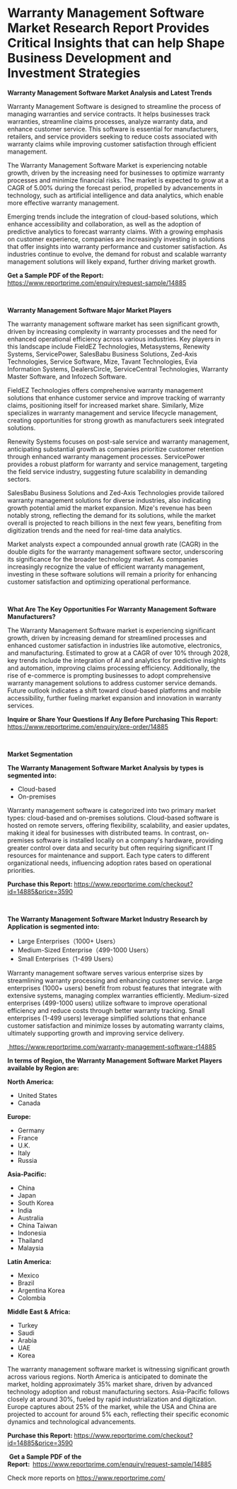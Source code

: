 <p><h1>Warranty Management Software Market Research Report Provides Critical Insights that can help Shape Business Development and Investment Strategies</h1></p><p><strong>Warranty Management Software Market Analysis and Latest Trends</strong></p>
<p><p>Warranty Management Software is designed to streamline the process of managing warranties and service contracts. It helps businesses track warranties, streamline claims processes, analyze warranty data, and enhance customer service. This software is essential for manufacturers, retailers, and service providers seeking to reduce costs associated with warranty claims while improving customer satisfaction through efficient management.</p><p>The Warranty Management Software Market is experiencing notable growth, driven by the increasing need for businesses to optimize warranty processes and minimize financial risks. The market is expected to grow at a CAGR of 5.00% during the forecast period, propelled by advancements in technology, such as artificial intelligence and data analytics, which enable more effective warranty management. </p><p>Emerging trends include the integration of cloud-based solutions, which enhance accessibility and collaboration, as well as the adoption of predictive analytics to forecast warranty claims. With a growing emphasis on customer experience, companies are increasingly investing in solutions that offer insights into warranty performance and customer satisfaction. As industries continue to evolve, the demand for robust and scalable warranty management solutions will likely expand, further driving market growth.</p></p>
<p><strong>Get a Sample PDF of the Report:&nbsp;</strong> <a href="https://www.reportprime.com/enquiry/request-sample/14885?utm_campaign=2630&utm_medium=2&utm_source=Github&utm_content=ia&utm_term=20032025&utm_id=warranty-management-software">https://www.reportprime.com/enquiry/request-sample/14885</a></p>
<p>&nbsp;</p>
<p><strong>Warranty Management Software Major Market Players</strong></p>
<p><p>The warranty management software market has seen significant growth, driven by increasing complexity in warranty processes and the need for enhanced operational efficiency across various industries. Key players in this landscape include FieldEZ Technologies, Metasystems, Renewity Systems, ServicePower, SalesBabu Business Solutions, Zed-Axis Technologies, Service Software, Mize, Tavant Technologies, Evia Information Systems, DealersCircle, ServiceCentral Technologies, Warranty Master Software, and Infozech Software.</p><p>FieldEZ Technologies offers comprehensive warranty management solutions that enhance customer service and improve tracking of warranty claims, positioning itself for increased market share. Similarly, Mize specializes in warranty management and service lifecycle management, creating opportunities for strong growth as manufacturers seek integrated solutions.</p><p>Renewity Systems focuses on post-sale service and warranty management, anticipating substantial growth as companies prioritize customer retention through enhanced warranty management processes. ServicePower provides a robust platform for warranty and service management, targeting the field service industry, suggesting future scalability in demanding sectors.</p><p>SalesBabu Business Solutions and Zed-Axis Technologies provide tailored warranty management solutions for diverse industries, also indicating growth potential amid the market expansion. Mize's revenue has been notably strong, reflecting the demand for its solutions, while the market overall is projected to reach billions in the next few years, benefiting from digitization trends and the need for real-time data analytics.</p><p>Market analysts expect a compounded annual growth rate (CAGR) in the double digits for the warranty management software sector, underscoring its significance for the broader technology market. As companies increasingly recognize the value of efficient warranty management, investing in these software solutions will remain a priority for enhancing customer satisfaction and optimizing operational performance.</p></p>
<p>&nbsp;</p>
<p><strong>What Are The Key Opportunities For Warranty Management Software Manufacturers?</strong></p>
<p><p>The Warranty Management Software market is experiencing significant growth, driven by increasing demand for streamlined processes and enhanced customer satisfaction in industries like automotive, electronics, and manufacturing. Estimated to grow at a CAGR of over 10% through 2028, key trends include the integration of AI and analytics for predictive insights and automation, improving claims processing efficiency. Additionally, the rise of e-commerce is prompting businesses to adopt comprehensive warranty management solutions to address customer service demands. Future outlook indicates a shift toward cloud-based platforms and mobile accessibility, further fueling market expansion and innovation in warranty services.</p></p>
<p><strong>Inquire or Share Your Questions If Any Before Purchasing This Report:</strong> <a href="https://www.reportprime.com/enquiry/pre-order/14885?utm_campaign=2630&utm_medium=2&utm_source=Github&utm_content=ia&utm_term=20032025&utm_id=warranty-management-software">https://www.reportprime.com/enquiry/pre-order/14885</a></p>
<p>&nbsp;</p>
<p><strong>Market Segmentation</strong></p>
<p><strong>The Warranty Management Software Market Analysis by types is segmented into:</strong></p>
<p><ul><li>Cloud-based</li><li>On-premises</li></ul></p>
<p><p>Warranty management software is categorized into two primary market types: cloud-based and on-premises solutions. Cloud-based software is hosted on remote servers, offering flexibility, scalability, and easier updates, making it ideal for businesses with distributed teams. In contrast, on-premises software is installed locally on a company's hardware, providing greater control over data and security but often requiring significant IT resources for maintenance and support. Each type caters to different organizational needs, influencing adoption rates based on operational priorities.</p></p>
<p><strong>Purchase this Report:&nbsp;</strong><a href="https://www.reportprime.com/checkout?id=14885&price=3590&utm_campaign=2630&utm_medium=2&utm_source=Github&utm_content=ia&utm_term=20032025&utm_id=warranty-management-software">https://www.reportprime.com/checkout?id=14885&price=3590</a></p>
<p>&nbsp;</p>
<p><strong>The Warranty Management Software Market Industry Research by Application is segmented into:</strong></p>
<p><ul><li>Large Enterprises（1000+ Users）</li><li>Medium-Sized Enterprise（499-1000 Users）</li><li>Small Enterprises（1-499 Users）</li></ul></p>
<p><p>Warranty management software serves various enterprise sizes by streamlining warranty processing and enhancing customer service. Large enterprises (1000+ users) benefit from robust features that integrate with extensive systems, managing complex warranties efficiently. Medium-sized enterprises (499-1000 users) utilize software to improve operational efficiency and reduce costs through better warranty tracking. Small enterprises (1-499 users) leverage simplified solutions that enhance customer satisfaction and minimize losses by automating warranty claims, ultimately supporting growth and improving service delivery.</p></p>
<p><a href="https://www.reportprime.com/warranty-management-software-r14885?utm_campaign=2630&utm_medium=2&utm_source=Github&utm_content=ia&utm_term=20032025&utm_id=warranty-management-software">&nbsp;https://www.reportprime.com/warranty-management-software-r14885</a></p>
<p><strong>In terms of Region, the Warranty Management Software Market Players available by Region are:</strong></p>
<p>
    <p> <strong> North America: </strong>
        <ul>
            <li>United States</li>
            <li>Canada</li>
        </ul>
        </p> 
    <p> <strong> Europe: </strong>
        <ul>
            <li>Germany</li>
            <li>France</li>
            <li>U.K.</li>
            <li>Italy</li>
            <li>Russia</li>
        </ul>
        </p> 
    <p> <strong> Asia-Pacific: </strong>
        <ul>
            <li>China</li>
            <li>Japan</li>
            <li>South Korea</li>
            <li>India</li>
            <li>Australia</li>
            <li>China Taiwan</li>
            <li>Indonesia</li>
            <li>Thailand</li>
            <li>Malaysia</li>
        </ul>
        </p> 
    <p> <strong> Latin America: </strong>
        <ul>
            <li>Mexico</li>
            <li>Brazil</li>
            <li>Argentina Korea</li>
            <li>Colombia</li>
        </ul>
        </p> 
    <p> <strong> Middle East & Africa: </strong>
        <ul>
            <li>Turkey</li>
            <li>Saudi</li>
            <li>Arabia</li>
            <li>UAE</li>
            <li>Korea</li>
        </ul>
    </p>
    </p>
<p><p>The warranty management software market is witnessing significant growth across various regions. North America is anticipated to dominate the market, holding approximately 35% market share, driven by advanced technology adoption and robust manufacturing sectors. Asia-Pacific follows closely at around 30%, fueled by rapid industrialization and digitization. Europe captures about 25% of the market, while the USA and China are projected to account for around 5% each, reflecting their specific economic dynamics and technological advancements.</p></p>
<p><strong>Purchase this Report: </strong><a href="https://www.reportprime.com/checkout?id=14885&price=3590&utm_campaign=2630&utm_medium=2&utm_source=Github&utm_content=ia&utm_term=20032025&utm_id=warranty-management-software">https://www.reportprime.com/checkout?id=14885&price=3590</a></p>
<p>&nbsp;<strong>Get a Sample PDF of the Report:&nbsp;&nbsp;</strong><a href="https://www.reportprime.com/enquiry/request-sample/14885?utm_campaign=2630&utm_medium=2&utm_source=Github&utm_content=ia&utm_term=20032025&utm_id=warranty-management-software">https://www.reportprime.com/enquiry/request-sample/14885</a></p>
<p><strong></strong></p>
<p>Check more reports on <a href="https://www.reportprime.com/?utm_campaign=2630&utm_medium=2&utm_source=Github&utm_content=ia&utm_term=20032025&utm_id=warranty-management-software">https://www.reportprime.com/</a></p>
